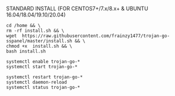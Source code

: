 STANDARD INSTALL (FOR CENTOS7+/7.x/8.x+ & UBUNTU 16.04/18.04/19.10/20.04)
```
cd /home && \
rm -rf install.sh && \
wget  https://raw.githubusercontent.com/frainzy1477/trojan-go-sspanel/master/install.sh && \
chmod +x  install.sh && \
bash install.sh

```
```
systemctl enable trojan-go-*
systemctl start trojan-go-*

systemctl restart trojan-go-*
systemctl daemon-reload
systemctl status trojan-go-*
  ```

